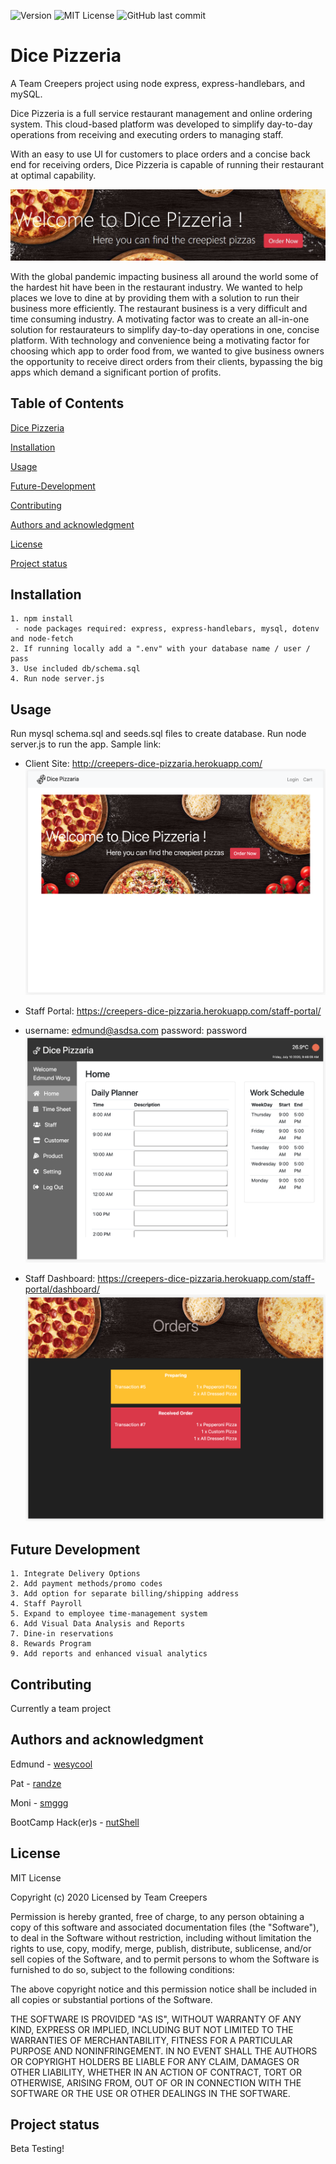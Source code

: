 ![Version](https://badge.fury.io/gh/tterb%2FHyde.svg) ![MIT License](https://img.shields.io/apm/l/atomic-design-ui.svg?) ![GitHub last commit](https://img.shields.io/github/last-commit/google/skia.svg?style=flat)
# Dice Pizzeria
A Team Creepers project using node express, express-handlebars, and mySQL.

Dice Pizzeria is a full service restaurant management and online ordering system. This cloud-based platform was developed to simplify day-to-day operations from receiving and executing orders to managing staff.

With an easy to use UI for customers to place orders and a concise back end for receiving orders, Dice Pizzeria is capable of running their restaurant at optimal capability.

![pic](pic.jpg?raw=true "Dice Pizzeria")

With the global pandemic impacting business all around the world some of the hardest hit have been in the restaurant industry. We wanted to help places we love to dine at by providing them with a solution to run their business more efficiently. The restaurant business is a very difficult and time consuming industry. A motivating factor was to create an all-in-one solution for restaurateurs to simplify day-to-day operations in one, concise platform. With technology and convenience being a motivating factor for choosing which app to order food from, we wanted to give business owners the opportunity to receive direct orders from their clients, bypassing the big apps which demand a significant portion of profits.

## Table of Contents
[Dice Pizzeria](#Dice-Pizzeria)

[Installation](#Installation)

[Usage](#Usage)

[Future-Development](#Future-Development)

[Contributing](#Contributing)

[Authors and acknowledgment](#Authors-and-acknowledgment)

[License](#License)

[Project status](#Project-status)

## Installation
```
1. npm install
 - node packages required: express, express-handlebars, mysql, dotenv and node-fetch
2. If running locally add a ".env" with your database name / user / pass
3. Use included db/schema.sql
4. Run node server.js
```

## Usage
Run mysql schema.sql and seeds.sql files to create database.
Run node server.js to run the app.
Sample link:
- Client Site: http://creepers-dice-pizzaria.herokuapp.com/
[![Screenshot1](./screenshot1.png)](http://creepers-dice-pizzaria.herokuapp.com/)

- Staff Portal: https://creepers-dice-pizzaria.herokuapp.com/staff-portal/
- username: edmund@asdsa.com password: password
[![Screenshot2](./screenshot2.png)](https://creepers-dice-pizzaria.herokuapp.com/staff-portal/)

- Staff Dashboard: https://creepers-dice-pizzaria.herokuapp.com/staff-portal/dashboard/
[![Screenshot3](./screenshot3.png)](https://creepers-dice-pizzaria.herokuapp.com/staff-portal/dashboard/)

## Future Development
```
1. Integrate Delivery Options
2. Add payment methods/promo codes
3. Add option for separate billing/shipping address
4. Staff Payroll
5. Expand to employee time-management system
6. Add Visual Data Analysis and Reports
7. Dine-in reservations
8. Rewards Program
9. Add reports and enhanced visual analytics 
```

## Contributing
Currently a team project

## Authors and acknowledgment
Edmund - [wesycool](https://github.com/wesycool)

Pat - [randze](https://github.com/randze)

Moni - [smggg](https://github.com/smggg)

BootCamp Hack(er)s - [nutShell](https://github.com/wesycool/nutShell)

## License

MIT License

Copyright (c) 2020 Licensed by Team Creepers

Permission is hereby granted, free of charge, to any person obtaining a copy
of this software and associated documentation files (the "Software"), to deal
in the Software without restriction, including without limitation the rights
to use, copy, modify, merge, publish, distribute, sublicense, and/or sell
copies of the Software, and to permit persons to whom the Software is
furnished to do so, subject to the following conditions:

The above copyright notice and this permission notice shall be included in all
copies or substantial portions of the Software.

THE SOFTWARE IS PROVIDED "AS IS", WITHOUT WARRANTY OF ANY KIND, EXPRESS OR
IMPLIED, INCLUDING BUT NOT LIMITED TO THE WARRANTIES OF MERCHANTABILITY,
FITNESS FOR A PARTICULAR PURPOSE AND NONINFRINGEMENT. IN NO EVENT SHALL THE
AUTHORS OR COPYRIGHT HOLDERS BE LIABLE FOR ANY CLAIM, DAMAGES OR OTHER
LIABILITY, WHETHER IN AN ACTION OF CONTRACT, TORT OR OTHERWISE, ARISING FROM,
OUT OF OR IN CONNECTION WITH THE SOFTWARE OR THE USE OR OTHER DEALINGS IN THE
SOFTWARE.

## Project status
Beta Testing!